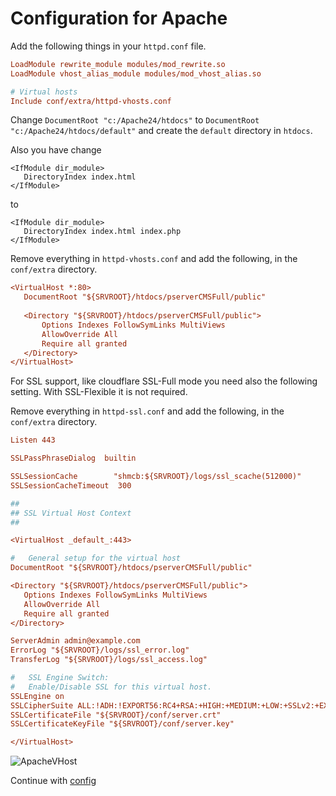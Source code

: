 # Configuration for Apache

 Add the following things in your `httpd.conf` file.

 ```ini
 LoadModule rewrite_module modules/mod_rewrite.so
 LoadModule vhost_alias_module modules/mod_vhost_alias.so
 
 # Virtual hosts
 Include conf/extra/httpd-vhosts.conf
 ```
 
 Change `DocumentRoot "c:/Apache24/htdocs"` to `DocumentRoot "c:/Apache24/htdocs/default"` and create the `default` directory in `htdocs`.
 
 Also you have change
 
 ```ìni
<IfModule dir_module>
	DirectoryIndex index.html
</IfModule>
 ```
 
 to
 
 ```ìni
<IfModule dir_module>
	DirectoryIndex index.html index.php
</IfModule>
 ```
 
Remove everything in `httpd-vhosts.conf` and add the following, in the `conf/extra` directory.
  
 ```ini
<VirtualHost *:80>
	DocumentRoot "${SRVROOT}/htdocs/pserverCMSFull/public"
	
	<Directory "${SRVROOT}/htdocs/pserverCMSFull/public">
		Options Indexes FollowSymLinks MultiViews
		AllowOverride All
		Require all granted
	</Directory>
</VirtualHost>
 ```

For SSL support, like cloudflare SSL-Full mode you need also the following setting.
With SSL-Flexible it is not required.

Remove everything in `httpd-ssl.conf` and add the following, in the `conf/extra` directory.
````ini
Listen 443

SSLPassPhraseDialog  builtin

SSLSessionCache        "shmcb:${SRVROOT}/logs/ssl_scache(512000)"
SSLSessionCacheTimeout  300

##
## SSL Virtual Host Context
##

<VirtualHost _default_:443>

#   General setup for the virtual host
DocumentRoot "${SRVROOT}/htdocs/pserverCMSFull/public"

<Directory "${SRVROOT}/htdocs/pserverCMSFull/public">
   Options Indexes FollowSymLinks MultiViews
   AllowOverride All
   Require all granted
</Directory>

ServerAdmin admin@example.com
ErrorLog "${SRVROOT}/logs/ssl_error.log"
TransferLog "${SRVROOT}/logs/ssl_access.log"

#   SSL Engine Switch:
#   Enable/Disable SSL for this virtual host.
SSLEngine on
SSLCipherSuite ALL:!ADH:!EXPORT56:RC4+RSA:+HIGH:+MEDIUM:+LOW:+SSLv2:+EXP:+eNULL
SSLCertificateFile "${SRVROOT}/conf/server.crt"
SSLCertificateKeyFile "${SRVROOT}/conf/server.key"

</VirtualHost>                                  
````
 ![ApacheVHost](https://raw.githubusercontent.com/kokspflanze/PServerCMS/master/docs/images/apache-vhost.gif?raw=true)
 
Continue with [config](/general-setup/CONFIG.md)
